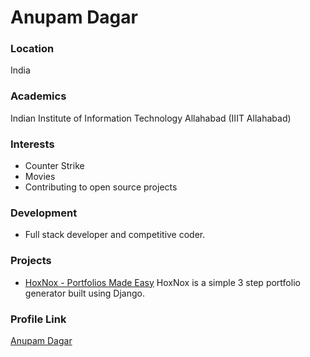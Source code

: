 # Anupam Dagar

### Location

India

### Academics

Indian Institute of Information Technology Allahabad (IIIT Allahabad)

### Interests

- Counter Strike
- Movies
- Contributing to open source projects

### Development

- Full stack developer and competitive coder.

### Projects

- [HoxNox - Portfolios Made Easy](https://github.com/Anupam-dagar/Portfolio-Generator) HoxNox is a simple 3 step portfolio generator built using Django.

### Profile Link

[Anupam Dagar](https://github.com/Anupam-dagar)
